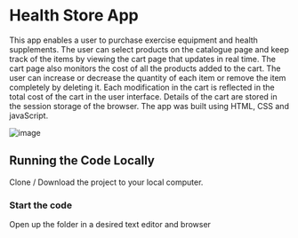 # Health Store App

This app enables a user to purchase exercise equipment and health supplements. The user can select products on the catalogue page and keep track of the items by viewing the cart page that updates in real time. The cart page also monitors the cost of all the products added to the cart. The user can increase or decrease the quantity of each item or remove the item completely by deleting it. Each modification in the cart is reflected in the total cost of the cart in the user interface. Details of the cart are stored in the session storage of the browser. The app was built using HTML, CSS and javaScript.

![image](https://github.com/johnnyd81/health-shop/assets/95863021/6899dc5f-3cae-47fb-b629-c405b660c7a2)


## Running the Code Locally

Clone / Download the project to your local computer.

### Start the code

Open up the folder in a desired text editor and browser 
